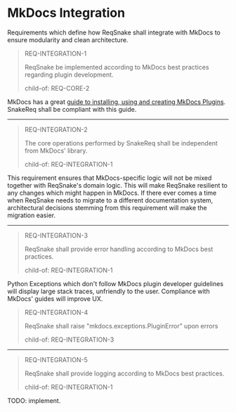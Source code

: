 # MkDocs Integration

Requirements which define how ReqSnake shall integrate with MkDocs to ensure
modularity and clean architecture.

> REQ-INTEGRATION-1
>
> ReqSnake be implemented according to MkDocs best practices regarding plugin development.
>
> child-of: REQ-CORE-2

MkDocs has a great [guide to installing, using and creating MkDocs
Plugins](https://www.mkdocs.org/dev-guide/plugins/). SnakeReq shall be
compliant with this guide.

---

> REQ-INTEGRATION-2
>
> The core operations performed by SnakeReq shall be independent from MkDocs' library.
>
> child-of: REQ-INTEGRATION-1

This requirement ensures that MkDocs-specific logic will not be mixed together
with ReqSnake's domain logic. This will make ReqSnake resilient to any changes
which might happen in MkDocs. If there ever comes a time when ReqSnake needs to
migrate to a different documentation system, architectural decisions stemming
from this requirement will make the migration easier.

---

> REQ-INTEGRATION-3
>
> ReqSnake shall provide error handling according to MkDocs best practices.
>
> child-of: REQ-INTEGRATION-1

Python Exceptions which don't follow MkDocs plugin developer guidelines will
display large stack traces, unfriendly to the user. Compliance with MkDocs'
guides will improve UX.

> REQ-INTEGRATION-4
>
> ReqSnake shall raise "mkdocs.exceptions.PluginError" upon errors
>
> child-of: REQ-INTEGRATION-3

---

> REQ-INTEGRATION-5
>
> ReqSnake shall provide logging according to MkDocs best practices.
>
> child-of: REQ-INTEGRATION-1

TODO: implement.
